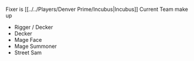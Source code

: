 Fixer is [[../../Players/Denver Prime/Incubus|Incubus]]
Current Team make up
- Rigger / Decker
- Decker
- Mage Face
- Mage Summoner
- Street Sam